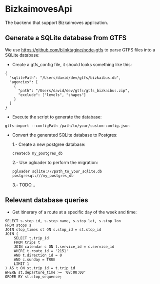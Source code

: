 # BizkaimovesApi
The backend that support Bizkaimoves application.

## Generate a SQLite database from GTFS
We use https://github.com/blinktaginc/node-gtfs to parse GTFS files into a SQLite database:

- Create a gtfs_config file, it should looks something like this:

```
{
  "sqlitePath": "/Users/david/dev/gtfs/bizkaibus.db",
  "agencies": [
    {
      "path": "/Users/david/dev/gtfs/gtfs_bizkaibus.zip",
      "exclude": ["levels", "shapes"]
    }
  ]
}
```

- Execute the script to generate the database:
```
gtfs-import --configPath /path/to/your/custom-config.json
```

- Convert the generated SQLite database to Postgres:

  1.- Create a new postgree database:
  ```
  createdb my_postgres_db
  ```
  2.- Use pgloader to perform the migration:
  ```
  pgloader sqlite:///path_to_your_sqlite.db postgresql:///my_postgres_db
  ```
  3.- TODO...

## Relevant database queries
- Get itinerary of a route at a specific day of the week and time:
```
SELECT s.stop_id, s.stop_name, s.stop_lat, s.stop_lon
FROM stops s
JOIN stop_times st ON s.stop_id = st.stop_id
JOIN (
    SELECT t.trip_id
    FROM trips t
    JOIN calendar c ON t.service_id = c.service_id
    WHERE t.route_id = '2151'
    AND t.direction_id = 0
    AND c.sunday = TRUE
    LIMIT 1
) AS t ON st.trip_id = t.trip_id
WHERE st.departure_time >= '08:00:00'
ORDER BY st.stop_sequence;
```
